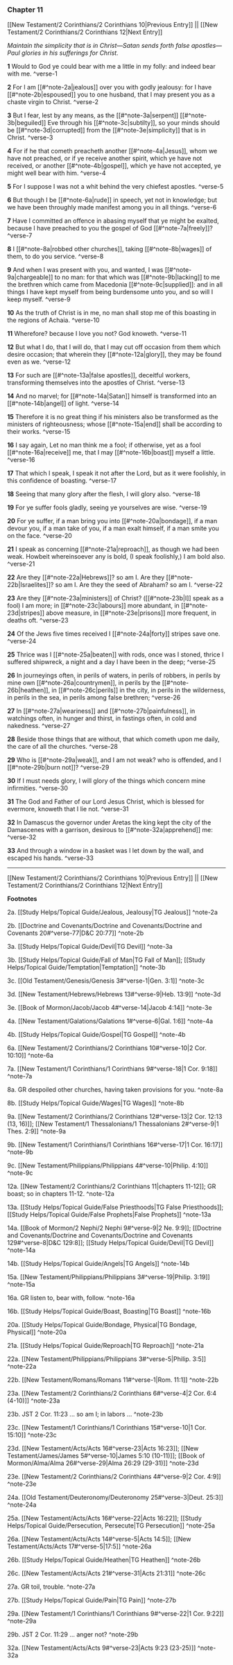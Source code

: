 ### Chapter 11

[[New Testament/2 Corinthians/2 Corinthians 10|Previous Entry]]  ||  [[New Testament/2 Corinthians/2 Corinthians 12|Next Entry]]

*Maintain the simplicity that is in Christ—Satan sends forth false apostles—Paul glories in his sufferings for Christ.*

**1**  Would to God ye could bear with me a little in my folly: and indeed bear with me. ^verse-1

**2**  For I am [[#^note-2a|jealous]] over you with godly jealousy: for I have [[#^note-2b|espoused]] you to one husband, that I may present you as a chaste virgin to Christ. ^verse-2

**3**  But I fear, lest by any means, as the [[#^note-3a|serpent]] [[#^note-3b|beguiled]] Eve through his [[#^note-3c|subtilty]], so your minds should be [[#^note-3d|corrupted]] from the [[#^note-3e|simplicity]] that is in Christ. ^verse-3

**4**  For if he that cometh preacheth another [[#^note-4a|Jesus]], whom we have not preached, or if ye receive another spirit, which ye have not received, or another [[#^note-4b|gospel]], which ye have not accepted, ye might well bear with him. ^verse-4

**5**  For I suppose I was not a whit behind the very chiefest apostles. ^verse-5

**6**  But though I be [[#^note-6a|rude]] in speech, yet not in knowledge; but we have been throughly made manifest among you in all things. ^verse-6

**7**  Have I committed an offence in abasing myself that ye might be exalted, because I have preached to you the gospel of God [[#^note-7a|freely]]? ^verse-7

**8**  I [[#^note-8a|robbed other churches]], taking [[#^note-8b|wages]] of them, to do you service. ^verse-8

**9**  And when I was present with you, and wanted, I was [[#^note-9a|chargeable]] to no man: for that which was [[#^note-9b|lacking]] to me the brethren which came from Macedonia [[#^note-9c|supplied]]: and in all things I have kept myself from being burdensome unto you, and so will I keep myself. ^verse-9

**10**  As the truth of Christ is in me, no man shall stop me of this boasting in the regions of Achaia. ^verse-10

**11**  Wherefore? because I love you not? God knoweth. ^verse-11

**12**  But what I do, that I will do, that I may cut off occasion from them which desire occasion; that wherein they [[#^note-12a|glory]], they may be found even as we. ^verse-12

**13**  For such are [[#^note-13a|false apostles]], deceitful workers, transforming themselves into the apostles of Christ. ^verse-13

**14**  And no marvel; for [[#^note-14a|Satan]] himself is transformed into an [[#^note-14b|angel]] of light. ^verse-14

**15**  Therefore it is no great thing if his ministers also be transformed as the ministers of righteousness; whose [[#^note-15a|end]] shall be according to their works. ^verse-15

**16**  I say again, Let no man think me a fool; if otherwise, yet as a fool [[#^note-16a|receive]] me, that I may [[#^note-16b|boast]] myself a little. ^verse-16

**17**  That which I speak, I speak it not after the Lord, but as it were foolishly, in this confidence of boasting. ^verse-17

**18**  Seeing that many glory after the flesh, I will glory also. ^verse-18

**19**  For ye suffer fools gladly, seeing ye yourselves are wise. ^verse-19

**20**  For ye suffer, if a man bring you into [[#^note-20a|bondage]], if a man devour you, if a man take of you, if a man exalt himself, if a man smite you on the face. ^verse-20

**21**  I speak as concerning [[#^note-21a|reproach]], as though we had been weak. Howbeit whereinsoever any is bold, (I speak foolishly,) I am bold also. ^verse-21

**22**  Are they [[#^note-22a|Hebrews]]? so am I. Are they [[#^note-22b|Israelites]]? so am I. Are they the seed of Abraham? so am I. ^verse-22

**23**  Are they [[#^note-23a|ministers]] of Christ? ([[#^note-23b|I]] speak as a fool) I am more; in [[#^note-23c|labours]] more abundant, in [[#^note-23d|stripes]] above measure, in [[#^note-23e|prisons]] more frequent, in deaths oft. ^verse-23

**24**  Of the Jews five times received I [[#^note-24a|forty]] stripes save one. ^verse-24

**25**  Thrice was I [[#^note-25a|beaten]] with rods, once was I stoned, thrice I suffered shipwreck, a night and a day I have been in the deep; ^verse-25

**26**  In journeyings often, in perils of waters, in perils of robbers, in perils by mine own [[#^note-26a|countrymen]], in perils by the [[#^note-26b|heathen]], in [[#^note-26c|perils]] in the city, in perils in the wilderness, in perils in the sea, in perils among false brethren; ^verse-26

**27**  In [[#^note-27a|weariness]] and [[#^note-27b|painfulness]], in watchings often, in hunger and thirst, in fastings often, in cold and nakedness. ^verse-27

**28**  Beside those things that are without, that which cometh upon me daily, the care of all the churches. ^verse-28

**29**  Who is [[#^note-29a|weak]], and I am not weak? who is offended, and I [[#^note-29b|burn not]]? ^verse-29

**30**  If I must needs glory, I will glory of the things which concern mine infirmities. ^verse-30

**31**  The God and Father of our Lord Jesus Christ, which is blessed for evermore, knoweth that I lie not. ^verse-31

**32**  In Damascus the governor under Aretas the king kept the city of the Damascenes with a garrison, desirous to [[#^note-32a|apprehend]] me: ^verse-32

**33**  And through a window in a basket was I let down by the wall, and escaped his hands. ^verse-33


---
[[New Testament/2 Corinthians/2 Corinthians 10|Previous Entry]]  ||  [[New Testament/2 Corinthians/2 Corinthians 12|Next Entry]]


**Footnotes**


2a. [[Study Helps/Topical Guide/Jealous, Jealousy|TG Jealous]] ^note-2a

2b. [[Doctrine and Covenants/Doctrine and Covenants/Doctrine and Covenants 20#^verse-77|D&C 20:77]] ^note-2b

3a. [[Study Helps/Topical Guide/Devil|TG Devil]] ^note-3a

3b. [[Study Helps/Topical Guide/Fall of Man|TG Fall of Man]]; [[Study Helps/Topical Guide/Temptation|Temptation]] ^note-3b

3c. [[Old Testament/Genesis/Genesis 3#^verse-1|Gen. 3:1]] ^note-3c

3d. [[New Testament/Hebrews/Hebrews 13#^verse-9|Heb. 13:9]] ^note-3d

3e. [[Book of Mormon/Jacob/Jacob 4#^verse-14|Jacob 4:14]] ^note-3e

4a. [[New Testament/Galations/Galations 1#^verse-6|Gal. 1:6]] ^note-4a

4b. [[Study Helps/Topical Guide/Gospel|TG Gospel]] ^note-4b

6a. [[New Testament/2 Corinthians/2 Corinthians 10#^verse-10|2 Cor. 10:10]] ^note-6a

7a. [[New Testament/1 Corinthians/1 Corinthians 9#^verse-18|1 Cor. 9:18]] ^note-7a

8a. GR despoiled other churches, having taken provisions for you. ^note-8a

8b. [[Study Helps/Topical Guide/Wages|TG Wages]] ^note-8b

9a. [[New Testament/2 Corinthians/2 Corinthians 12#^verse-13|2 Cor. 12:13 (13, 16)]]; [[New Testament/1 Thessalonians/1 Thessalonians 2#^verse-9|1 Thes. 2:9]] ^note-9a

9b. [[New Testament/1 Corinthians/1 Corinthians 16#^verse-17|1 Cor. 16:17]] ^note-9b

9c. [[New Testament/Philippians/Philippians 4#^verse-10|Philip. 4:10]] ^note-9c

12a. [[New Testament/2 Corinthians/2 Corinthians 11|chapters 11-12]]; GR boast; so in chapters 11-12. ^note-12a

13a. [[Study Helps/Topical Guide/False Priesthoods|TG False Priesthoods]]; [[Study Helps/Topical Guide/False Prophets|False Prophets]] ^note-13a

14a. [[Book of Mormon/2 Nephi/2 Nephi 9#^verse-9|2 Ne. 9:9]]; [[Doctrine and Covenants/Doctrine and Covenants/Doctrine and Covenants 129#^verse-8|D&C 129:8]]; [[Study Helps/Topical Guide/Devil|TG Devil]] ^note-14a

14b. [[Study Helps/Topical Guide/Angels|TG Angels]] ^note-14b

15a. [[New Testament/Philippians/Philippians 3#^verse-19|Philip. 3:19]] ^note-15a

16a. GR listen to, bear with, follow. ^note-16a

16b. [[Study Helps/Topical Guide/Boast, Boasting|TG Boast]] ^note-16b

20a. [[Study Helps/Topical Guide/Bondage, Physical|TG Bondage, Physical]] ^note-20a

21a. [[Study Helps/Topical Guide/Reproach|TG Reproach]] ^note-21a

22a. [[New Testament/Philippians/Philippians 3#^verse-5|Philip. 3:5]] ^note-22a

22b. [[New Testament/Romans/Romans 11#^verse-1|Rom. 11:1]] ^note-22b

23a. [[New Testament/2 Corinthians/2 Corinthians 6#^verse-4|2 Cor. 6:4 (4-10)]] ^note-23a

23b. JST 2 Cor. 11:23 ... so am I; in labors ... ^note-23b

23c. [[New Testament/1 Corinthians/1 Corinthians 15#^verse-10|1 Cor. 15:10]] ^note-23c

23d. [[New Testament/Acts/Acts 16#^verse-23|Acts 16:23]]; [[New Testament/James/James 5#^verse-10|James 5:10 (10-11)]]; [[Book of Mormon/Alma/Alma 26#^verse-29|Alma 26:29 (29-31)]] ^note-23d

23e. [[New Testament/2 Corinthians/2 Corinthians 4#^verse-9|2 Cor. 4:9]] ^note-23e

24a. [[Old Testament/Deuteronomy/Deuteronomy 25#^verse-3|Deut. 25:3]] ^note-24a

25a. [[New Testament/Acts/Acts 16#^verse-22|Acts 16:22]]; [[Study Helps/Topical Guide/Persecution, Persecute|TG Persecution]] ^note-25a

26a. [[New Testament/Acts/Acts 14#^verse-5|Acts 14:5]]; [[New Testament/Acts/Acts 17#^verse-5|17:5]] ^note-26a

26b. [[Study Helps/Topical Guide/Heathen|TG Heathen]] ^note-26b

26c. [[New Testament/Acts/Acts 21#^verse-31|Acts 21:31]] ^note-26c

27a. GR toil, trouble. ^note-27a

27b. [[Study Helps/Topical Guide/Pain|TG Pain]] ^note-27b

29a. [[New Testament/1 Corinthians/1 Corinthians 9#^verse-22|1 Cor. 9:22]] ^note-29a

29b. JST 2 Cor. 11:29 ... anger not? ^note-29b

32a. [[New Testament/Acts/Acts 9#^verse-23|Acts 9:23 (23-25)]] ^note-32a